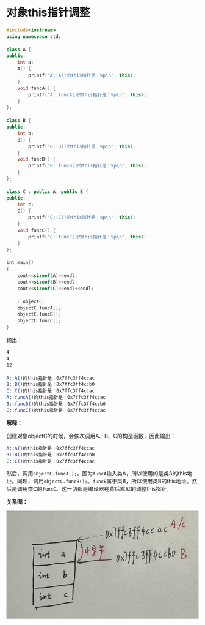# 对象this指针调整

```c++
#include<iostream>
using namespace std;

class A {
public:
    int a;
    A() {
        printf("A::A()的this指针是：%p\n", this);
    }
    void funcA() {
        printf("A::funcA()的this指针是：%p\n", this);
    }
};

class B {
public:
    int b;
    B() {
        printf("B::B()的this指针是：%p\n", this);
    }
    void funcB() {
        printf("B::funcB()的this指针是：%p\n", this);
    }
};

class C : public A, public B {
public:
    int c;
    C() {
        printf("C::C()的this指针是：%p\n", this);
    }
    void funcC() {
        printf("C::funcC()的this指针是：%p\n", this);
    }
};

int main()
{
    cout<<sizeof(A)<<endl;
    cout<<sizeof(B)<<endl;
    cout<<sizeof(C)<<endl<<endl;

    C objectC;
    objectC.funcA();
    objectC.funcB();
    objectC.funcC();
}
```

输出：

```bash
4
4
12

A::A()的this指针是：0x7ffc3ff4ccac
B::B()的this指针是：0x7ffc3ff4ccb0
C::C()的this指针是：0x7ffc3ff4ccac
A::funcA()的this指针是：0x7ffc3ff4ccac
B::funcB()的this指针是：0x7ffc3ff4ccb0
C::funcC()的this指针是：0x7ffc3ff4ccac
```

**解释：**

创建对象objectC的时候，会依次调用A、B、C的构造函数，因此输出：

```bash
A::A()的this指针是：0x7ffc3ff4ccac
B::B()的this指针是：0x7ffc3ff4ccb0
C::C()的this指针是：0x7ffc3ff4ccac
```

然后，调用`objectC.funcA();`。因为`funcA`输入类A，所以使用的是类A的this地址。同理，调用`objectC.funcB();`。`funcB`属于类B，所以使用类B的this地址。然后是调用类C的`funcC`。这一切都是编译器在背后默默的调整this指针。

**关系图：**

![IMG_2231](对象this指针调整.assets/IMG_2231.jpg) 

